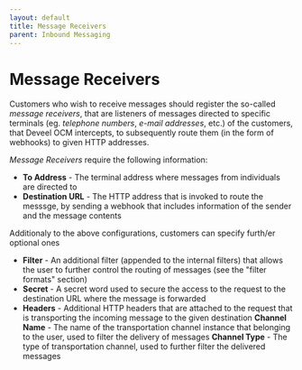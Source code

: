 ```yaml
---
layout: default
title: Message Receivers
parent: Inbound Messaging
---
```


# Message Receivers

Customers who wish to receive messages should register the so-called _message receivers_, that are listeners of messages directed to specific terminals (eg. _telephone numbers_, _e-mail addresses_, etc.) of the customers, that Deveel OCM intercepts, to subsequently route them (in the form of webhooks) to given HTTP addresses.

_Message Receivers_ require the following information:

* **To Address** - The terminal address where messages from individuals are directed to
* **Destination URL** - The HTTP address that is invoked to route the messsge, by sending a webhook that includes information of the sender and the message contents

Additionaly to the above configurations, customers can specify furth/er optional ones

* **Filter** - An additional filter (appended to the internal filters) that allows the user to further control the routing of messages (see the "filter formats" section)
* **Secret** - A secret word used to secure the access to the request to the destination URL where the message is forwarded
* **Headers** - Additional HTTP headers that are attached to the request that is transporting the incoming message to the given destination
**Channel Name** - The name of the transportation channel instance that belonging to the user, used to filter the delivery of messages
**Channel Type** - The type of transportation channel, used to further filter the delivered messages